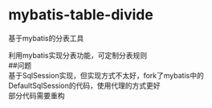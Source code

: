 # mybatis-table-divide
基于mybatis的分表工具

利用mybatis实现分表功能，可定制分表规则  
##问题  
基于SqlSession实现，但实现方式不太好，fork了mybatis中的DefaultSqlSession的代码，使用代理的方式更好  
部分代码需要重构  
